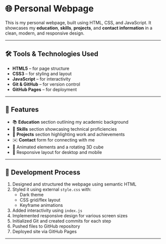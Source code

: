 # 🌐 Personal Webpage

This is my personal webpage, built using HTML, CSS, and JavaScript. It showcases my **education**, **skills**, **projects**, and **contact information** in a clean, modern, and responsive design.

---

## 🛠️ Tools & Technologies Used

- **HTML5** – for page structure  
- **CSS3** – for styling and layout  
- **JavaScript** – for interactivity  
- **Git & GitHub** – for version control  
- **GitHub Pages** – for deployment

---

## 📄 Features

- 📚 **Education** section outlining my academic background  
- 💼 **Skills** section showcasing technical proficiencies  
- 🧪 **Projects** section highlighting work and achievements  
- ✉️ **Contact** form for connecting with me  
- 🌈 Animated elements and a rotating 3D cube  
- 📱 Responsive layout for desktop and mobile

---

## 📝 Development Process

1. Designed and structured the webpage using semantic HTML  
2. Styled it using external `style.css` with:
   - Dark theme  
   - CSS grid/flex layout  
   - Keyframe animations  
3. Added interactivity using `index.js`
4. Implemented responsive design for various screen sizes
5. Initialized Git and created commits for each step
6. Pushed files to GitHub repository
7. Deployed site via GitHub Pages

---

